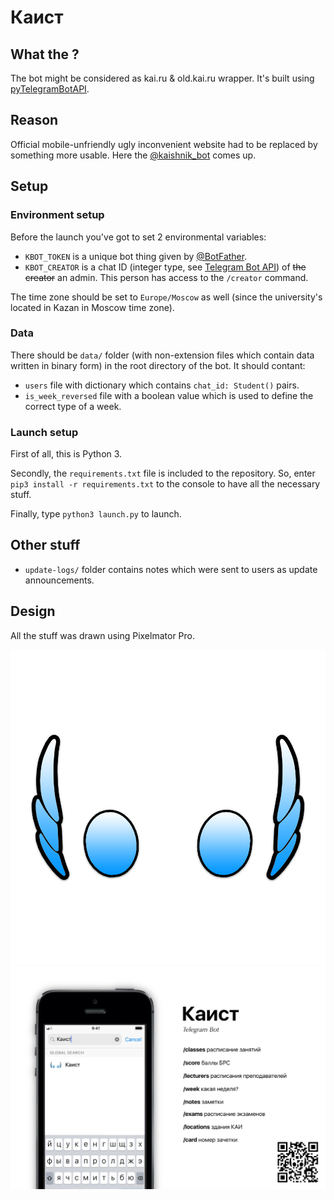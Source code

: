 # Каист

## What the ?
The bot might be considered as kai.ru & old.kai.ru wrapper. It's built using [pyTelegramBotAPI][1].

## Reason
Official mobile-unfriendly ugly inconvenient website had to be replaced by something more usable. Here the [@kaishnik_bot][2] comes up.

## Setup

### Environment setup
Before the launch you've got to set 2 environmental variables:
* `KBOT_TOKEN` is a unique bot thing given by [@BotFather][3].
* `KBOT_CREATOR` is a chat ID (integer type, see [Telegram Bot API][4]) of ~~the creator~~ an admin. This person has access to the `/creator` command.

The time zone should be set to `Europe/Moscow` as well (since the university's located in Kazan in Moscow time zone).

### Data
There should be `data/` folder (with non-extension files which contain data written in binary form) in the root directory of the bot. It should contant:
* `users` file with dictionary which contains `chat_id: Student()` pairs.
* `is_week_reversed` file with a boolean value which is used to define the correct type of a week. 

### Launch setup
First of all, this is Python 3.

Secondly, the `requirements.txt` file is included to the repository. So, enter `pip3 install -r requirements.txt` to the console to have all the necessary stuff.

Finally, type `python3 launch.py` to launch.

## Other stuff
* `update-logs/` folder contains notes which were sent to users as update announcements.

## Design
All the stuff was drawn using Pixelmator Pro. 

![kaishnik_bot logo][5]
![kaishnik_bot poster][6]


[1]: https://github.com/eternnoir/pyTelegramBotAPI "Repository of pyTelegramBotAPI"
[2]: https://telegram.me/kaishnik_bot "Open the bot in Telegram"
[3]: https://telegram.me/BotFather "Open BotFather in Telegram"
[4]: https://core.telegram.org/bots/api "Telegram Bot API official reference"
[5]: https://github.com/AiratK/kaishnik-bot/blob/master/design/logo.png "kaishnik-bot logo"
[6]: https://github.com/AiratK/kaishnik-bot/blob/master/design/poster.png "kaishnik-bot poster"
